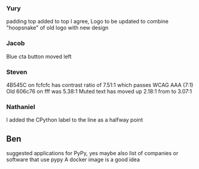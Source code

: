 ### Yury
padding top added to top
I agree, Logo to be updated to combine "hoopsnake" of old logo with new design

### Jacob
Blue cta button moved left

### Steven
4B545C on fcfcfc has contrast ratio of 7.51:1 which passes WCAG AAA (7:1)
Old 606c76 on fff was 5.38:1
Muted text has moved up 2.18:1 from to 3.07:1

### Nathaniel
I added the CPython label to the line as a halfway point

## Ben
suggested applications for PyPy, yes
maybe also list of companies or software that use pypy
A docker image is a good idea

